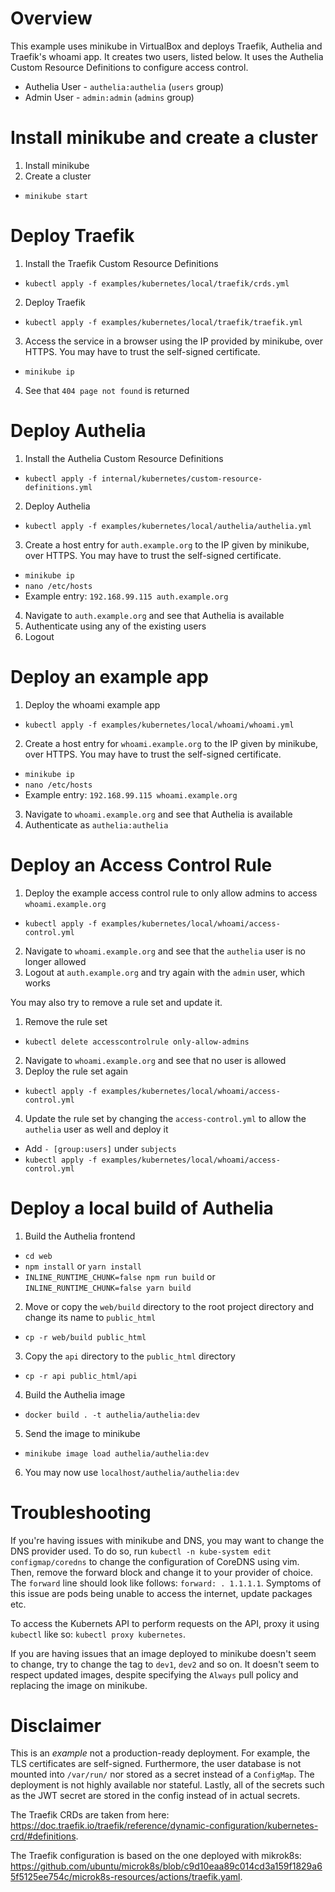 # Overview

This example uses minikube in VirtualBox and deploys Traefik, Authelia and Traefik's whoami app. It creates two users, listed below. It uses the Authelia Custom Resource Definitions to configure access control.

* Authelia User - `authelia:authelia` (`users` group)
* Admin User - `admin:admin` (`admins` group)

# Install minikube and create a cluster

1. Install minikube
2. Create a cluster
  * `minikube start`

# Deploy Traefik

1. Install the Traefik Custom Resource Definitions
  * `kubectl apply -f examples/kubernetes/local/traefik/crds.yml`
2. Deploy Traefik
  * `kubectl apply -f examples/kubernetes/local/traefik/traefik.yml`
3. Access the service in a browser using the IP provided by minikube, over HTTPS. You may have to trust the self-signed certificate.
  * `minikube ip`
4. See that `404 page not found` is returned

# Deploy Authelia

1. Install the Authelia Custom Resource Definitions
  * `kubectl apply -f internal/kubernetes/custom-resource-definitions.yml`
2. Deploy Authelia
  * `kubectl apply -f examples/kubernetes/local/authelia/authelia.yml`
3. Create a host entry for `auth.example.org` to the IP given by minikube, over HTTPS. You may have to trust the self-signed certificate.
  * `minikube ip`
  * `nano /etc/hosts`
  * Example entry: `192.168.99.115 auth.example.org`
4. Navigate to `auth.example.org` and see that Authelia is available
5. Authenticate using any of the existing users
6. Logout

# Deploy an example app

1. Deploy the whoami example app
  * `kubectl apply -f examples/kubernetes/local/whoami/whoami.yml`
2. Create a host entry for `whoami.example.org` to the IP given by minikube, over HTTPS. You may have to trust the self-signed certificate.
  * `minikube ip`
  * `nano /etc/hosts`
  * Example entry: `192.168.99.115 whoami.example.org`
3. Navigate to `whoami.example.org` and see that Authelia is available
4. Authenticate as `authelia:authelia`

# Deploy an Access Control Rule

1. Deploy the example access control rule to only allow admins to access `whoami.example.org`
  * `kubectl apply -f examples/kubernetes/local/whoami/access-control.yml`
2. Navigate to `whoami.example.org` and see that the `authelia` user is no longer allowed
3. Logout at `auth.example.org` and try again with the `admin` user, which works

You may also try to remove a rule set and update it.

1. Remove the rule set
  * `kubectl delete accesscontrolrule only-allow-admins`
2. Navigate to `whoami.example.org` and see that no user is allowed
3. Deploy the rule set again
  * `kubectl apply -f examples/kubernetes/local/whoami/access-control.yml`
4. Update the rule set by changing the `access-control.yml` to allow the `authelia` user as well and deploy it
  * Add `- [group:users]` under `subjects`
  * `kubectl apply -f examples/kubernetes/local/whoami/access-control.yml`

# Deploy a local build of Authelia

1. Build the Authelia frontend
  * `cd web`
  * `npm install` or `yarn install`
  * `INLINE_RUNTIME_CHUNK=false npm run build` or `INLINE_RUNTIME_CHUNK=false yarn build`
2. Move or copy the `web/build` directory to the root project directory and change its name to `public_html`
  * `cp -r web/build public_html`
3. Copy the `api` directory to the `public_html` directory
  * `cp -r api public_html/api`
4. Build the Authelia image
  * `docker build . -t authelia/authelia:dev`
5. Send the image to minikube
  * `minikube image load authelia/authelia:dev`
6. You may now use `localhost/authelia/authelia:dev`

# Troubleshooting

If you're having issues with minikube and DNS, you may want to change the DNS provider used. To do so, run `kubectl -n kube-system edit configmap/coredns` to change the configuration of CoreDNS using vim. Then, remove the forward block and change it to your provider of choice. The `forward` line should look like follows: `forward: . 1.1.1.1`. Symptoms of this issue are pods being unable to access the internet, update packages etc.

To access the Kubernets API to perform requests on the API, proxy it using `kubectl` like so: `kubectl proxy kubernetes`.

If you are having issues that an image deployed to minikube doesn't seem to change, try to change the tag to `dev1`, `dev2` and so on. It doesn't seem to respect updated images, despite specifying the `Always` pull policy and replacing the image on minikube.

# Disclaimer

This is an _example_ not a production-ready deployment. For example, the TLS certificates are self-signed. Furthermore, the user database is not mounted into `/var/run/` nor stored as a secret instead of a `ConfigMap`. The deployment is not highly available nor stateful. Lastly, all of the secrets such as the JWT secret are stored in the config instead of in actual secrets.

The Traefik CRDs are taken from here: https://doc.traefik.io/traefik/reference/dynamic-configuration/kubernetes-crd/#definitions.

The Traefik configuration is based on the one deployed with mikrok8s: https://github.com/ubuntu/microk8s/blob/c9d10eaa89c014cd3a159f1829a65f5125ee754c/microk8s-resources/actions/traefik.yaml.
